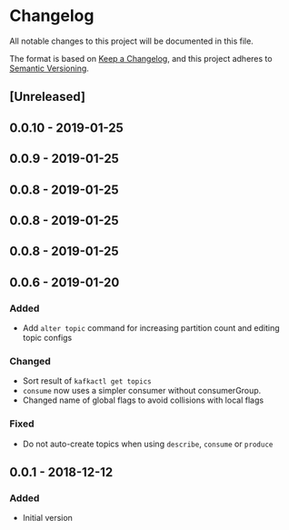 # Changelog
All notable changes to this project will be documented in this file.

The format is based on [Keep a Changelog](https://keepachangelog.com/en/1.0.0/),
and this project adheres to [Semantic Versioning](https://semver.org/spec/v2.0.0.html).

## [Unreleased]

## 0.0.10 - 2019-01-25

## 0.0.9 - 2019-01-25

## 0.0.8 - 2019-01-25

## 0.0.8 - 2019-01-25

## 0.0.8 - 2019-01-25

## 0.0.6 - 2019-01-20
### Added
- Add `alter topic` command for increasing partition count and editing topic configs

### Changed
- Sort result of `kafkactl get topics`
- `consume` now uses a simpler consumer without consumerGroup.
- Changed name of global flags to avoid collisions with local flags

### Fixed
- Do not auto-create topics when using `describe`, `consume` or `produce`

## 0.0.1 - 2018-12-12
### Added
- Initial version

